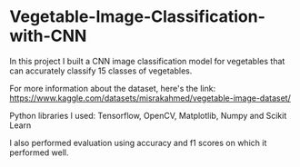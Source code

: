 # Vegetable-Image-Classification-with-CNN
In this project I built a CNN image classification model for vegetables that can accurately classify 15 classes of vegetables.

For more information about the dataset, here's the link: https://www.kaggle.com/datasets/misrakahmed/vegetable-image-dataset/

Python libraries I used:  Tensorflow, OpenCV, Matplotlib, Numpy and Scikit Learn

I also performed evaluation using accuracy and f1 scores on which it performed well.
